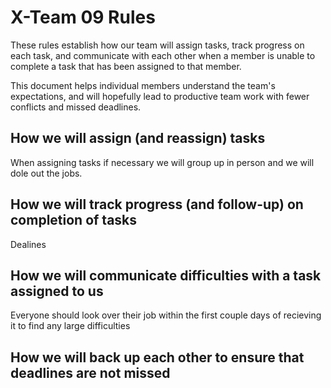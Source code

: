 # X-Team 09 Rules

These rules establish how our team will assign tasks,
track progress on each task, and communicate with each other 
when a member is unable to complete a task that has been assigned to that member.

This document helps individual members understand the team's expectations,
and will hopefully lead to productive team work with fewer conflicts
and missed deadlines.

## How we will assign (and reassign) tasks

When assigning tasks if necessary we will group up in person and we will dole out the jobs.

## How we will track progress (and follow-up) on completion of tasks

Dealines

## How we will communicate difficulties with a task assigned to us

Everyone should look over their job within the first couple days of recieving it to find any large difficulties

## How we will back up each other to ensure that deadlines are not missed






